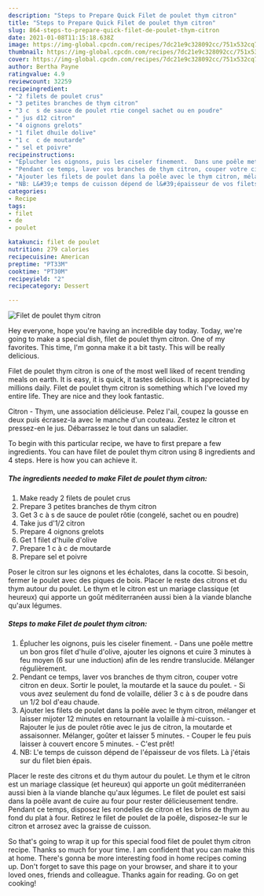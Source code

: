 ```yaml
---
description: "Steps to Prepare Quick Filet de poulet thym citron"
title: "Steps to Prepare Quick Filet de poulet thym citron"
slug: 864-steps-to-prepare-quick-filet-de-poulet-thym-citron
date: 2021-01-08T11:15:18.638Z
image: https://img-global.cpcdn.com/recipes/7dc21e9c328092cc/751x532cq70/filet-de-poulet-thym-citron-photo-principale-de-la-recette.jpg
thumbnail: https://img-global.cpcdn.com/recipes/7dc21e9c328092cc/751x532cq70/filet-de-poulet-thym-citron-photo-principale-de-la-recette.jpg
cover: https://img-global.cpcdn.com/recipes/7dc21e9c328092cc/751x532cq70/filet-de-poulet-thym-citron-photo-principale-de-la-recette.jpg
author: Bertha Payne
ratingvalue: 4.9
reviewcount: 32259
recipeingredient:
- "2 filets de poulet crus"
- "3 petites branches de thym citron"
- "3 c  s de sauce de poulet rtie congel sachet ou en poudre"
- " jus d12 citron"
- "4 oignons grelots"
- "1 filet dhuile dolive"
- "1 c  c de moutarde"
- " sel et poivre"
recipeinstructions:
- "Éplucher les oignons, puis les ciseler finement.  Dans une poêle mettre un bon gros filet d&#39;huile d&#39;olive, ajouter les oignons et cuire 3 minutes à feu moyen (6 sur une induction) afin de les rendre translucide. Mélanger régulièrement."
- "Pendant ce temps, laver vos branches de thym citron, couper votre citron en deux. Sortir le poulet, la moutarde et la sauce du poulet.  Si vous avez seulement du fond de volaille, délier 3 c à s de poudre dans un 1/2 bol d&#39;eau chaude."
- "Ajouter les filets de poulet dans la poêle avec le thym citron, mélanger et laisser mijoter 12 minutes en retournant la volaille à mi-cuisson.  Rajouter le jus de poulet rôtie avec le jus de citron, la moutarde et assaisonner. Mélanger, goûter et laisser 5 minutes.  Couper le feu puis laisser à couvert encore 5 minutes.  C&#39;est prêt!"
- "NB: L&#39;e temps de cuisson dépend de l&#39;épaisseur de vos filets. Là j&#39;étais sur du filet bien épais."
categories:
- Recipe
tags:
- filet
- de
- poulet

katakunci: filet de poulet 
nutrition: 279 calories
recipecuisine: American
preptime: "PT33M"
cooktime: "PT30M"
recipeyield: "2"
recipecategory: Dessert

---
```



![Filet de poulet thym citron](https://img-global.cpcdn.com/recipes/7dc21e9c328092cc/751x532cq70/filet-de-poulet-thym-citron-photo-principale-de-la-recette.jpg)

Hey everyone, hope you're having an incredible day today. Today, we're going to make a special dish, filet de poulet thym citron. One of my favorites. This time, I'm gonna make it a bit tasty. This will be really delicious.

Filet de poulet thym citron is one of the most well liked of recent trending meals on earth. It is easy, it is quick, it tastes delicious. It is appreciated by millions daily. Filet de poulet thym citron is something which I've loved my entire life. They are nice and they look fantastic.

Citron - Thym, une association délicieuse. Pelez l&#39;ail, coupez la gousse en deux puis écrasez-la avec le manche d&#39;un couteau. Zestez le citron et pressez-en le jus. Débarrassez le tout dans un saladier.


To begin with this particular recipe, we have to first prepare a few ingredients. You can have filet de poulet thym citron using 8 ingredients and 4 steps. Here is how you can achieve it.

<!--inarticleads1-->

##### The ingredients needed to make Filet de poulet thym citron:

1. Make ready 2 filets de poulet crus
1. Prepare 3 petites branches de thym citron
1. Get 3 c à s de sauce de poulet rôtie (congelé, sachet ou en poudre)
1. Take  jus d&#39;1/2 citron
1. Prepare 4 oignons grelots
1. Get 1 filet d&#39;huile d&#39;olive
1. Prepare 1 c à c de moutarde
1. Prepare  sel et poivre


Poser le citron sur les oignons et les échalotes, dans la cocotte. Si besoin, fermer le poulet avec des piques de bois. Placer le reste des citrons et du thym autour du poulet. Le thym et le citron est un mariage classique (et heureux) qui apporte un goût méditerranéen aussi bien à la viande blanche qu&#39;aux légumes. 

<!--inarticleads2-->

##### Steps to make Filet de poulet thym citron:

1. Éplucher les oignons, puis les ciseler finement.  - Dans une poêle mettre un bon gros filet d&#39;huile d&#39;olive, ajouter les oignons et cuire 3 minutes à feu moyen (6 sur une induction) afin de les rendre translucide. Mélanger régulièrement.
1. Pendant ce temps, laver vos branches de thym citron, couper votre citron en deux. Sortir le poulet, la moutarde et la sauce du poulet.  - Si vous avez seulement du fond de volaille, délier 3 c à s de poudre dans un 1/2 bol d&#39;eau chaude.
1. Ajouter les filets de poulet dans la poêle avec le thym citron, mélanger et laisser mijoter 12 minutes en retournant la volaille à mi-cuisson.  - Rajouter le jus de poulet rôtie avec le jus de citron, la moutarde et assaisonner. Mélanger, goûter et laisser 5 minutes.  - Couper le feu puis laisser à couvert encore 5 minutes.  - C&#39;est prêt!
1. NB: L&#39;e temps de cuisson dépend de l&#39;épaisseur de vos filets. Là j&#39;étais sur du filet bien épais.


Placer le reste des citrons et du thym autour du poulet. Le thym et le citron est un mariage classique (et heureux) qui apporte un goût méditerranéen aussi bien à la viande blanche qu&#39;aux légumes. Le filet de poulet est saisi dans la poêle avant de cuire au four pour rester délicieusement tendre. Pendant ce temps, disposez les rondelles de citron et les brins de thym au fond du plat à four. Retirez le filet de poulet de la poêle, disposez-le sur le citron et arrosez avec la graisse de cuisson. 

So that's going to wrap it up for this special food filet de poulet thym citron recipe. Thanks so much for your time. I am confident that you can make this at home. There's gonna be more interesting food in home recipes coming up. Don't forget to save this page on your browser, and share it to your loved ones, friends and colleague. Thanks again for reading. Go on get cooking!
